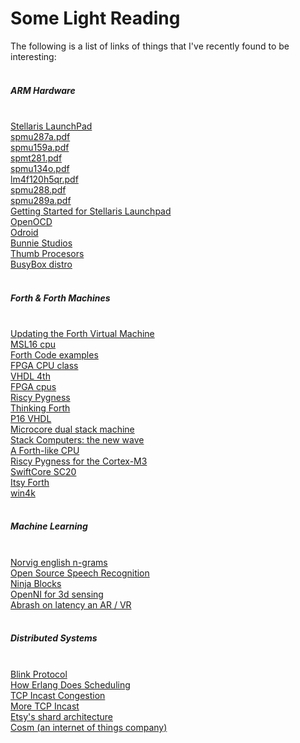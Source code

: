 Some Light Reading
==================

The following is a list of links of things that I&#39;ve recently found to be interesting:<br><br><h5>ARM Hardware</h5><br><a href="http://processors.wiki.ti.com/index.php/Stellaris_LaunchPad">Stellaris LaunchPad</a><br><a href="http://www.ti.com/lit/ml/spmu287a/spmu287a.pdf">spmu287a.pdf</a><br><a href="http://www.ti.com/lit/ug/spmu159a/spmu159a.pdf">spmu159a.pdf</a><br><a href="http://www.ti.com/lit/ml/spmt281/spmt281.pdf">spmt281.pdf</a><br><a href="http://www.ti.com/lit/ug/spmu134o/spmu134o.pdf">spmu134o.pdf</a><br><a href="http://www.ti.com/lit/ds/symlink/lm4f120h5qr.pdf">lm4f120h5qr.pdf</a><br><a href="http://www.ti.com/lit/ug/spmu288/spmu288.pdf">spmu288.pdf</a><br><a href="http://www.ti.com/lit/ug/spmu289a/spmu289a.pdf">spmu289a.pdf</a><br><a href="http://recursive-labs.com/blog/2012/10/28/stellaris-launchpad-gnu-linux-getting-started/">Getting Started for Stellaris Launchpad</a><br><a href="http://openocd.sourceforge.net/">OpenOCD</a><br><a href="http://com.odroid.com/sigong/blog/blog_list.php">Odroid</a><br><a href="http://www.bunniestudios.com/blog/?p=2297">Bunnie Studios</a><br><a href="http://www.cs.uiuc.edu/class/fa05/cs433ug/PROCESSORS/Thumb2.pdf">Thumb Procesors</a><br><a href="http://revcode.wordpress.com/2012/02/25/booting-a-minimal-busybox-based-linux-distro/">BusyBox distro</a><br><br><h5>Forth & Forth Machines</h5><br><a href="http://www.complang.tuwien.ac.at/anton/euroforth/ef08/papers/pelc.pdf">Updating the Forth Virtual Machine</a><br><a href="http://www.cse.cuhk.edu.hk/~phwl/mt/public/archives/old/msl16/msl16.html">MSL16 cpu</a><br><a href="http://jasonwoof.org/forth_code">Forth Code examples</a><br><a href="http://www.sandpipers.com/cpuclass.html">FPGA CPU class</a><br><a href="http://www.ultratechnology.com/4thvhdl.htm">VHDL 4th </a><br><a href="http://www.fpgacpu.org/links.html">FPGA cpus</a><br><a href="http://pygmy.utoh.org/riscy/">Riscy Pygness</a><br><a href="http://voxel.dl.sourceforge.net/project/thinking-forth/reprint/rel-1.0/thinking-forth-color.pdf">Thinking Forth</a><br><a href="http://www.ultratechnology.com/p16vhdl.htm">P16 VHDL</a><br><a href="http://www.microcore.org/Introduction/index.html">Microcore dual stack machine</a><br><a href="http://www.ece.cmu.edu/~koopman/stack_computers/index.html">Stack Computers: the new wave</a><br><a href="http://www.frank-buss.de/forth/cpu1/index.html">A Forth-like CPU</a><br><a href="http://www.kudra.com/forth/">Riscy Pygness for the Cortex-M3</a><br><a href="http://www.forth.org/svfig/kk/11-2010-Wagner&Eckert.pdf">SwiftCore SC20</a><br><a href="http://www.retroprogramming.com/2012/06/itsy-forth-compiler.html?m=1">Itsy Forth</a><br><a href="http://neoscientists.org/~plex/win4k/index.html">win4k</a><br><br><h5>Machine Learning</h5><br><a href="http://norvig.com/mayzner.html">Norvig english n-grams</a><br><a href="http://simon-listens.blogspot.com/2012/12/simon-040.html?m=1">Open Source Speech Recognition</a><br><a href="http://www.ninjablocks.com/products/ninja-blocks-kit">Ninja Blocks</a><br><a href="http://www.openni.org/">OpenNI for 3d sensing</a><br><a href="http://blogs.valvesoftware.com/abrash/latency-the-sine-qua-non-of-ar-and-vr/">Abrash on latency an AR / VR</a><br><br><h5>Distributed Systems</h5><br><a href="http://blinkprotocol.org/s/tutorial.html">Blink Protocol</a><br><a href="http://jlouisramblings.blogspot.dk/2013/01/how-erlang-does-scheduling.html?m=1">How Erlang Does Scheduling</a><br><a href="http://www.cs.cmu.edu/~vrv/papers/PDSI07-Incast.pdf">TCP Incast Congestion</a><br><a href="http://www.eecs.berkeley.edu/~ychen2/professional/TCPIncastWREN2009.pdf">More TCP Incast</a><br><a href="http://www.slideshare.net/jgoulah/the-etsy-shard-architecture-starts-with-s-and-ends-with-hard">Etsy&#39;s shard architecture</a><br><a href="https://cosm.com/">Cosm (an internet of things company)</a><br>